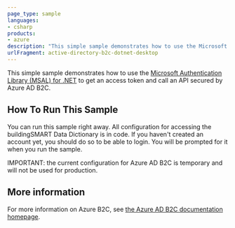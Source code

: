 ```yaml
---
page_type: sample
languages:
- csharp
products:
- azure
description: "This simple sample demonstrates how to use the Microsoft Authentication Library (MSAL) for .NET to get an access token and call an API secured by Azure AD B2C."
urlFragment: active-directory-b2c-dotnet-desktop
---
```


This simple sample demonstrates how to use the [Microsoft Authentication Library (MSAL) for .NET](https://github.com/AzureAD/microsoft-authentication-library-for-dotnet) to get an access token and call an API secured by Azure AD B2C.

## How To Run This Sample

You can run this sample right away. All configuration for accessing the buildingSMART Data Dictionary is in code. If you haven't created an account yet, you should do so to be able to login. You will be prompted for it when you run the sample.

IMPORTANT: the current configuration for Azure AD B2C is temporary and will not be used for production.


## More information
For more information on Azure B2C, see [the Azure AD B2C documentation homepage](http://aka.ms/aadb2c). 

